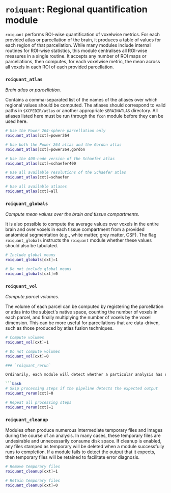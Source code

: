 # `roiquant`: Regional quantification module

`roiquant` performs ROI-wise quantification of voxelwise metrics. For each provided atlas or parcellation of the brain, it produces a table of values for each region of that parcellation. While many modules include internal routines for ROI-wise statistics, this module centralises all ROI-wise measures in a single routine. It accepts any number of ROI maps or parcellations, then computes, for each voxelwise metric, the mean across all voxels in each ROI of each provided parcellation.

### `roiquant_atlas`

_Brain atlas or parcellation._

Contains a comma-separated list of the names of the atlases over which regional values should be computed. The atlases should correspond to valid paths in `$XCPEDIR/atlas` or another appropriate `$BRAINATLAS` directory. All atlases listed here must be run through the `fcon` module before they can be used here.

```bash
# Use the Power 264-sphere parcellation only
roiquant_atlas[cxt]=power264

# Use both the Power 264 atlas and the Gordon atlas
roiquant_atlas[cxt]=power264,gordon

# Use the 400-node version of the Schaefer atlas
roiquant_atlas[cxt]=schaefer400

# Use all available resolutions of the Schaefer atlas
roiquant_atlas[cxt]=schaefer

# Use all available atlases
roiquant_atlas[cxt]=all
```

### `roiquant_globals`

_Compute mean values over the brain and tissue compartments._

It is also possible to compute the average values over voxels in the entire brain and over voxels in each tissue compartment from a provided anatomical segmentation (e.g., white matter, grey matter, CSF). The flag `roiquant_globals` instructs the `roiquant` module whether these values should also be tabulated.

```bash
# Include global means
roiquant_globals[cxt]=1

# Do not include global means
roiquant_globals[cxt]=0
```

### `roiquant_vol`

_Compute parcel volumes._

The volume of each parcel can be computed by registering the parcellation or atlas into the subject's native space, counting the number of voxels in each parcel, and finally multiplying the number of voxels by the voxel dimension. This can be more useful for parcellations that are data-driven, such as those produced by atlas fusion techniques.

```bash
# Compute volumes
roiquant_vol[cxt]=1

# Do not compute volumes
roiquant_vol[cxt]=0

### `roiquant_rerun`

Ordinarily, each module will detect whether a particular analysis has run to completion before beginning it. If re-running is disabled, then the module will immediately skip to the next stage of analysis. Otherwise, any completed analyses will be repeated.If you change the run parameters, you should rerun any modules downstream of the change.

```bash
# Skip processing steps if the pipeline detects the expected output
roiquant_rerun[cxt]=0

# Repeat all processing steps
roiquant_rerun[cxt]=1
```

### `roiquant_cleanup`

Modules often produce numerous intermediate temporary files and images during the course of an analysis. In many cases, these temporary files are undesirable and unnecessarily consume disk space. If cleanup is enabled, any files stamped as temporary will be deleted when a module successfully runs to completion. If a module fails to detect the output that it expects, then temporary files will be retained to facilitate error diagnosis.

```bash
# Remove temporary files
roiquant_cleanup[cxt]=1

# Retain temporary files
roiquant_cleanup[cxt]=0
```
